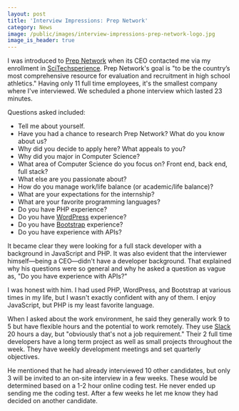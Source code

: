 ```yaml
---
layout: post
title: 'Interview Impressions: Prep Network'
category: News
image: /public/images/interview-impressions-prep-network-logo.jpg
image_is_header: true
---
```


I was introduced to [Prep Network](https://www.prepnetwork.com/) when its CEO contacted me via my enrollment in [SciTechsperience](https://scitechmn.org/). Prep Network's goal is "to be the country’s most comprehensive resource for evaluation and recruitment in high school athletics." Having only 11 full time employees, it's the smallest company where I've interviewed. We scheduled a phone interview which lasted 23 minutes.

<!--more-->

Questions asked included:

* Tell me about yourself.
* Have you had a chance to research Prep Network? What do you know about us?
* Why did you decide to apply here? What appeals to you?
* Why did you major in Computer Science?
* What area of Computer Science do you focus on? Front end, back end, full stack?
* What else are you passionate about?
* How do you manage work/life balance (or academic/life balance)?
* What are your expectations for the internship?
* What are your favorite programming languages?
* Do you have PHP experience?
* Do you have [WordPress](https://wordpress.org/) experience?
* Do you have [Bootstrap](https://getbootstrap.com/) experience?
* Do you have experience with APIs?

It became clear they were looking for a full stack developer with a background in JavaScript and PHP. It was also evident that the interviewer himself—being a CEO—didn't have a developer background. That explained why his questions were so general and why he asked a question as vague as, "Do you have experience with APIs?"

I was honest with him. I had used PHP, WordPress, and Bootstrap at various times in my life, but I wasn't exactly confident with any of them. I enjoy JavaScript, but PHP is my least favorite language.

When I asked about the work environment, he said they generally work 9 to 5 but have flexible hours and the potential to work remotely. They use [Slack](https://slack.com/) 20 hours a day, but "obviously that's not a job requirement." Their 2 full time developers have a long term project as well as small projects throughout the week. They have weekly development meetings and set quarterly objectives.

He mentioned that he had already interviewed 10 other candidates, but only 3 will be invited to an on-site interview in a few weeks. These would be determined based on a 1-2 hour online coding test. He never ended up sending me the coding test. After a few weeks he let me know they had decided on another candidate.